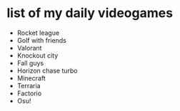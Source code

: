 # list of my daily videogames
- Rocket league
- Golf with friends
- Valorant
- Knockout city
- Fall guys
- Horizon chase turbo
- Minecraft
- Terraria
- Factorio
- Osu!